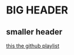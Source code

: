 # BIG HEADER
## smaller header
[this the github playlist](https://www.youtube.com/playlist?list=PLDoPjvoNmBAw4eOj58MZPakHjaO3frVMF)
